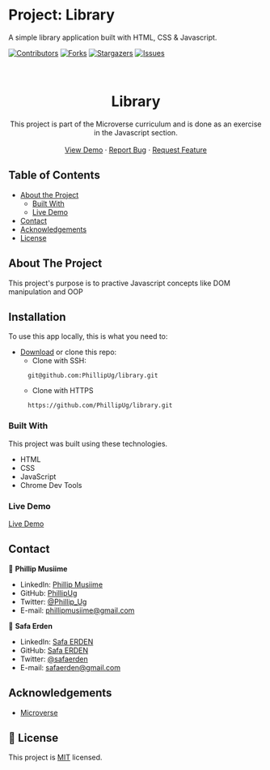 # Project: Library
A simple library application built with HTML, CSS & Javascript. 

<!--
*** Thanks for checking out this README Template. If you have a suggestion that would
*** make this better, please fork the repo and create a pull request or simply open
*** an issue with the tag "enhancement".
*** Thanks again! Now go create something AMAZING! :D
-->

<!-- PROJECT SHIELDS -->
<!--
*** I'm using markdown "reference style" links for readability.
*** Reference links are enclosed in brackets [ ] instead of parentheses ( ).
*** See the bottom of this document for the declaration of the reference variables
*** for contributors-url, forks-url, etc. This is an optional, concise syntax you may use.
*** https://www.markdownguide.org/basic-syntax/#reference-style-links
-->
[![Contributors][contributors-shield]][contributors-url]
[![Forks][forks-shield]][forks-url]
[![Stargazers][stars-shield]][stars-url]
[![Issues][issues-shield]][issues-url]

<!-- PROJECT LOGO -->
<br />
<p align="center">
  <!-- <a href="https://github.com/PhillipUg/library"> -->
    <!-- <img src="app/assets/images/library.jpeg" alt="Logo" width="80" height="80"> -->
  </a>

  <h1 align="center">Library</h1>

  <p align="center">
    This project is part of the Microverse curriculum and is done as an exercise in the Javascript section.
    <br />
    <br />
    <a href="https://rawcdn.githack.com/PhillipUg/library/4c8618cdd357352c0e2a1abfe112a9b068bf1d3c/index.html">View Demo</a>
    ·
    <a href="https://github.com/PhillipUg/library/issues">Report Bug</a>
    ·
    <a href="https://github.com/PhillipUg/library/issues">Request Feature</a>
  </p>
</p>

<!-- TABLE OF CONTENTS -->
## Table of Contents

* [About the Project](#about-the-project)
  * [Built With](#built-with)
  * [Live Demo](#live-demo)
* [Contact](#contact)
* [Acknowledgements](#acknowledgements)
* [License](#license)

<!-- ABOUT THE PROJECT -->
## About The Project

This project's purpose is to practive Javascript concepts like DOM manipulation and OOP

<!-- [![Product Name Screen Shot][product-screenshot]][screenshot-url] -->

<!-- ABOUT THE PROJECT -->
## Installation

To use this app locally, this is what you need to:

* [Download](https://github.com/PhillipUg/library/archive/master.zip) or clone this repo:
  - Clone with SSH:
  ```
    git@github.com:PhillipUg/library.git
  ```
  - Clone with HTTPS
  ```
    https://github.com/PhillipUg/library.git
  ```
 

### Built With
This project was built using these technologies.
* HTML
* CSS
* JavaScript
* Chrome Dev Tools

### Live Demo
[Live Demo](https://rawcdn.githack.com/PhillipUg/library/4c8618cdd357352c0e2a1abfe112a9b068bf1d3c/index.html)

<!-- CONTACT -->
## Contact

👤 **Phillip Musiime**

- LinkedIn: [Phillip Musiime](https://www.linkedin.com/in/phillip-musiime/)
- GitHub: [PhillipUg](https://github.com/PhillipUg)
- Twitter: [@Phillip_Ug](https://twitter.com/Phillip_Ug)
- E-mail: phillipmusiime@gmail.com

👤 **Safa Erden**

- LinkedIn: [Safa ERDEN](https://www.linkedin.com/in/safaerden/)
- GitHub: [Safa ERDEN](https://github.com/SafaErden)
- Twitter: [@safaerden](https://twitter.com/safaerden)
- E-mail: safaerden@gmail.com

<!-- ACKNOWLEDGEMENTS -->
## Acknowledgements
* [Microverse](https://www.microverse.org/)

<!-- MARKDOWN LINKS & IMAGES -->
<!-- https://www.markdownguide.org/basic-syntax/#reference-style-links -->
[contributors-shield]: https://img.shields.io/github/contributors/PhillipUg/library.svg?style=flat-square
[contributors-url]: https://github.com/PhillipUg/library/graphs/contributors
[forks-shield]: https://img.shields.io/github/forks/PhillipUg/library.svg?style=flat-square
[forks-url]: https://github.com/PhillipUg/library/network/members
[stars-shield]: https://img.shields.io/github/stars/PhillipUg/library.svg?style=flat-square
[stars-url]: https://github.com/PhillipUg/library/stargazers
[issues-shield]: https://img.shields.io/github/issues/PhillipUg/library.svg?style=flat-square
[issues-url]: https://github.com/PhillipUg/library/issues

## 📝 License

This project is [MIT](https://opensource.org/licenses/MIT) licensed.
